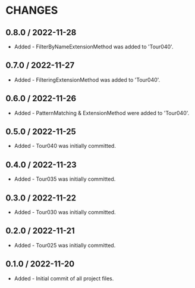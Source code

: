 CHANGES
===

0.8.0 / 2022-11-28
---
* Added - FilterByNameExtensionMethod was added to 'Tour040'.

0.7.0 / 2022-11-27
---
* Added - FilteringExtensionMethod was added to 'Tour040'.

0.6.0 / 2022-11-26
---
* Added - PatternMatching & ExtensionMethod were added to 'Tour040'.

0.5.0 / 2022-11-25
---
* Added - Tour040 was initially committed.

0.4.0 / 2022-11-23
---
* Added - Tour035 was initially committed.

0.3.0 / 2022-11-22
---
* Added - Tour030 was initially committed.

0.2.0 / 2022-11-21
---
* Added - Tour025 was initially committed.

0.1.0 / 2022-11-20
---
* Added - Initial commit of all project files.

